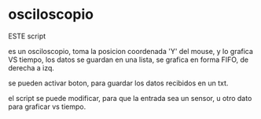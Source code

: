 # osciloscopio

ESTE script

es un osciloscopio, 
toma la posicion coordenada 'Y' del mouse, 
y lo grafica VS tiempo, 
los datos se guardan en una lista, 
se grafica en forma FIFO,  de derecha a izq.

se pueden activar boton, para guardar los datos recibidos en un txt. 

el script se puede modificar, para que la entrada sea un sensor, u otro dato para graficar vs tiempo. 
